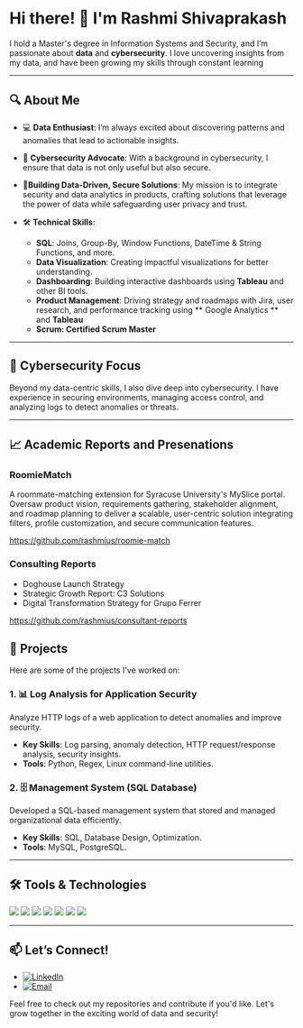 # Hi there! 👋 I'm **Rashmi Shivaprakash**

I hold a Master's degree in Information Systems and Security, and I’m passionate about **data** and **cybersecurity**. I love uncovering insights from my data, and have been growing my skills through constant learning

---

## 🔍 **About Me**

- 💻 **Data Enthusiast**: I’m always excited about discovering patterns and anomalies that lead to actionable insights.  
- 🔐 **Cybersecurity Advocate**: With a background in cybersecurity, I ensure that data is not only useful but also secure.
- 🌟**Building Data-Driven, Secure Solutions**: My mission is to integrate security and data analytics in products, crafting solutions that leverage the power of data while safeguarding    user privacy and trust.

- 🛠️ **Technical Skills**:
  - **SQL**: Joins, Group-By, Window Functions, DateTime & String Functions, and more.
  - **Data Visualization**: Creating impactful visualizations for better understanding.
  - **Dashboarding**: Building interactive dashboards using **Tableau** and other BI tools.
  - **Product Management**: Driving strategy and roadmaps with Jira, user research, and performance tracking using ** Google Analytics ** and **Tableau**
  - **Scrum: Certified Scrum Master**

---

## 🔐 **Cybersecurity Focus**

Beyond my data-centric skills, I also dive deep into cybersecurity. I have experience in securing environments, managing access control, and analyzing logs to detect anomalies or threats.

---

## 📈 Academic Reports and Presenations

### RoomieMatch
A roommate-matching extension for Syracuse University's MySlice portal. Oversaw product vision, requirements gathering, stakeholder alignment, and roadmap planning to deliver a scalable, user-centric solution integrating filters, profile customization, and secure communication features.

https://github.com/rashmius/roomie-match

### Consulting Reports
- Doghouse Launch Strategy
- Strategic Growth Report: C3 Solutions
- Digital Transformation Strategy for Grupo Ferrer

https://github.com/rashmius/consultant-reports

## 📂 **Projects**

Here are some of the projects I've worked on:

### 1. 📊 **Log Analysis for Application Security**
Analyze HTTP logs of a web application to detect anomalies and improve security.
- **Key Skills**: Log parsing, anomaly detection, HTTP request/response analysis, security insights.
- **Tools**: Python, Regex, Linux command-line utilities.

### 2. 🗄️ **Management System (SQL Database)**
Developed a SQL-based management system that stored and managed organizational data efficiently.
- **Key Skills**: SQL, Database Design, Optimization.
- **Tools**: MySQL, PostgreSQL.

---

## 🛠️ **Tools & Technologies**
<p align="left">
  <img src="https://img.shields.io/badge/-SQL-4479A1?style=flat-square&logo=postgresql&logoColor=white" />
  <img src="https://img.shields.io/badge/-Python-FFD43B?style=flat-square&logo=python&logoColor=blue" />
  <img src="https://img.shields.io/badge/-Tableau-E97627?style=flat-square&logo=tableau&logoColor=white" />
  <img src="https://img.shields.io/badge/-Git-F05032?style=flat-square&logo=git&logoColor=white" />
  <img src="https://img.shields.io/badge/-Linux-FCC624?style=flat-square&logo=linux&logoColor=black" />
  <img src="https://img.shields.io/badge/-Vim-019733?style=flat-square&logo=vim&logoColor=white" />
  <img src="https://img.shields.io/badge/-AWS-232F3E?style=flat-square&logo=amazonaws&logoColor=white" />
</p>

---

## 📫 **Let’s Connect!**

- [![LinkedIn](https://img.shields.io/badge/-LinkedIn-0077B5?style=flat-square&logo=linkedin&logoColor=white)](https://www.linkedin.com/in/rashmi-us)
- [![Email](https://img.shields.io/badge/-Email-D14836?style=flat-square&logo=gmail&logoColor=white)](mailto:rashmicluny@gmail.com)

Feel free to check out my repositories and contribute if you'd like. Let's grow together in the exciting world of data and security!
